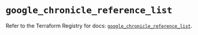 # `google_chronicle_reference_list`

Refer to the Terraform Registry for docs: [`google_chronicle_reference_list`](https://registry.terraform.io/providers/hashicorp/google-beta/6.23.0/docs/resources/google_chronicle_reference_list).
